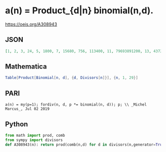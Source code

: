 # a\(n\) \= Product\_\{d\|n\} binomial\(n,d\)\.
https://oeis.org/A308943
## JSON
```JSON
[1, 2, 3, 24, 5, 1800, 7, 15680, 756, 113400, 11, 79693891200, 13, 4372368, 20495475, 44972928000, 17, 2028339316523520, 19, 52737518268864000, 3247700400, 3585005424, 23, 38135556819759802035135799296, 1328250, 87885070000, 370142004375, 10293527616645873600000, 29]
```
## Mathematica
```Mathematica
Table[Product[Binomial[n, d], {d, Divisors[n]}], {n, 1, 29}]
```
## PARI
```PARI
a(n) = my(p=1); fordiv(n, d, p *= binomial(n, d)); p; \\ _Michel Marcus_, Jul 02 2019
```
## Python
```Python
from math import prod, comb
from sympy import divisors
def A308943(n): return prod(comb(n,d) for d in divisors(n,generator=True)) # _Chai Wah Wu_, Jul 22 2024
```
